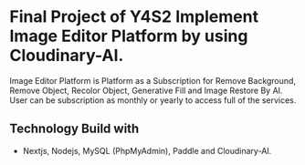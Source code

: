 # Final Project of Y4S2 Implement Image Editor Platform by using Cloudinary-AI.
Image Editor Platform is Platform as a Subscription for Remove Background, Remove Object, Recolor Object, Generative Fill and Image Restore By AI. User can be subscription as monthly or yearly to access full of the services.
## Technology Build with
- Nextjs, Nodejs, MySQL (PhpMyAdmin), Paddle and Cloudinary-AI.
## 
